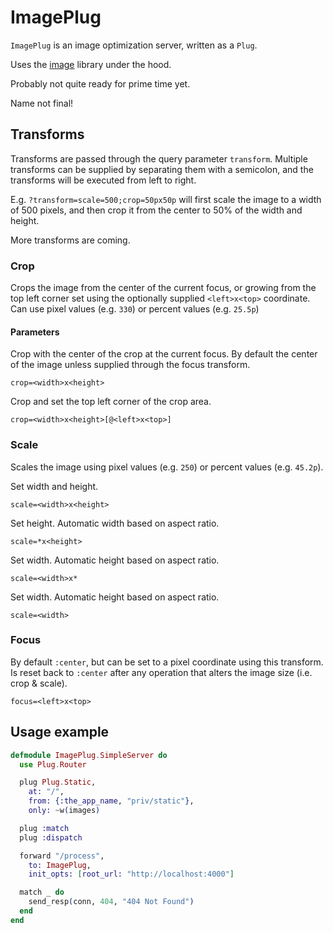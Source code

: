 # ImagePlug

`ImagePlug` is an image optimization server, written as a `Plug`.

Uses the [image](https://hex.pm/packages/image) library under the hood.

Probably not quite ready for prime time yet.

Name not final!

## Transforms

Transforms are passed through the query parameter `transform`. Multiple transforms
can be supplied by separating them with a semicolon, and the transforms will be
executed from left to right.

E.g. `?transform=scale=500;crop=50px50p` will first scale the image to a width of
500 pixels, and then crop it from the center to 50% of the width and height.

More transforms are coming.

### Crop

Crops the image from the center of the current focus, or growing from the top left
corner set using the optionally supplied `<left>x<top>` coordinate. Can use pixel
values (e.g. `330`) or percent values (e.g. `25.5p`)

#### Parameters

Crop with the center of the crop at the current focus. By default
the center of the image unless supplied through the focus transform.

```
crop=<width>x<height>
```

Crop and set the top left corner of the crop area.

```
crop=<width>x<height>[@<left>x<top>]
```

### Scale

Scales the image using pixel values (e.g. `250`) or percent values (e.g. `45.2p`).

Set width and height.

```
scale=<width>x<height>
```

Set height. Automatic width based on aspect ratio.

```
scale=*x<height>
```

Set width. Automatic height based on aspect ratio.

```
scale=<width>x*
```

Set width. Automatic height based on aspect ratio.

```
scale=<width>
```

### Focus

By default `:center`, but can be set to a pixel coordinate using this transform. Is reset
back to `:center` after any operation that alters the image size (i.e. crop & scale).

```
focus=<left>x<top>
```

## Usage example

```elixir
defmodule ImagePlug.SimpleServer do
  use Plug.Router

  plug Plug.Static,
    at: "/",
    from: {:the_app_name, "priv/static"},
    only: ~w(images)

  plug :match
  plug :dispatch

  forward "/process",
    to: ImagePlug,
    init_opts: [root_url: "http://localhost:4000"]

  match _ do
    send_resp(conn, 404, "404 Not Found")
  end
end
```
